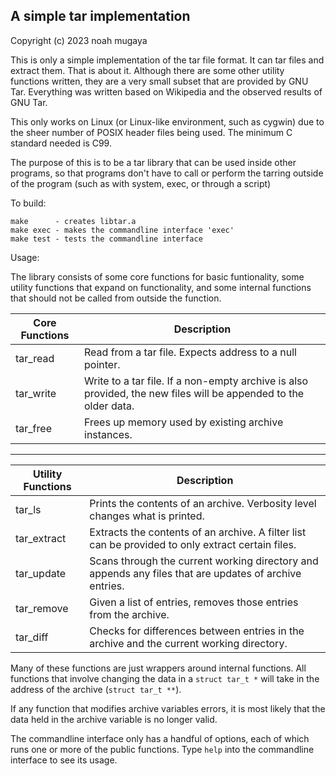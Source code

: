 ## A simple tar implementation

Copyright (c) 2023 noah mugaya 


This is only a simple implementation of the tar file format.
It can tar files and extract them. That is about it. Although
there are some other utility functions written, they are a very
small subset that are provided by GNU Tar. Everything was written
based on Wikipedia and the observed results of GNU Tar.

This only works on Linux (or Linux-like environment, such as cygwin)
due to the sheer number of POSIX header files being used. The minimum
C standard needed is C99.

The purpose of this is to be a tar library that can be used
inside other programs, so that programs don't have to call
or perform the tarring outside of the program (such as with
system, exec, or through a script)

To build:

    make      - creates libtar.a
    make exec - makes the commandline interface 'exec'
    make test - tests the commandline interface

Usage:

  The library consists of some core functions for basic funtionality,
  some utility functions that expand on functionality, and some internal
  functions that should not be called from outside the function.

  Core Functions    | Description
 -------------------|---------------------------
  tar_read          | Read from a tar file. Expects address to a null pointer.
  tar_write         | Write to a tar file. If a non-empty archive is also provided, the new files will be appended to the older data.
  tar_free          | Frees up memory used by existing archive instances.
 -------------------------
  Utility Functions | Description
 -------------------|-------------------------
  tar_ls            | Prints the contents of an archive. Verbosity level changes what is printed.
  tar_extract       | Extracts the contents of an archive. A filter list can be provided to only extract certain files.
  tar_update        | Scans through the current working directory and appends any files that are updates of archive entries.
  tar_remove        | Given a list of entries, removes those entries from the archive.
  tar_diff          | Checks for differences between entries in the archive and the current working directory.

  Many of these functions are just wrappers around internal functions.
  All functions that involve changing the data in a `struct tar_t *` will
  take in the address of the archive (`struct tar_t **`).

  If any function that modifies archive variables errors, it is most
  likely that the data held in the archive variable is no longer valid.

The commandline interface only has a handful of options, each of which
runs one or more of the public functions. Type `help` into the commandline
interface to see its usage.
